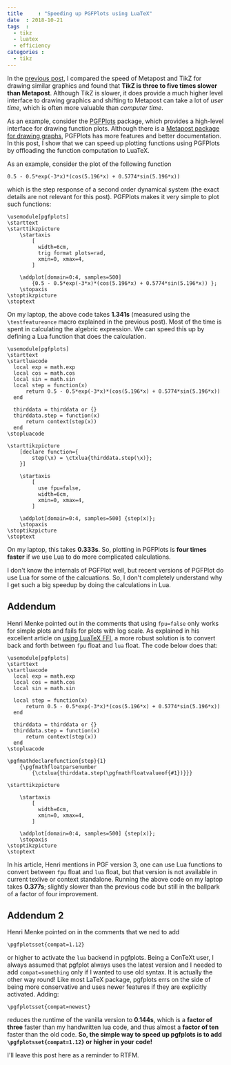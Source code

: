 ```yaml
---
title     : "Speeding up PGFPlots using LuaTeX"
date  : 2018-10-21
tags  :
  - tikz
  - luatex
  - efficiency
categories :
  - tikz
---
```


In the [previous post](../metapost-vs-tikz-speed), I compared the speed of
Metapost and TikZ for drawing similar graphics and found that **TikZ is three
to five times slower than Metapost**. Although TikZ is slower, it does provide
a much higher level interface to drawing graphics and shifting to Metapost can
take a lot of _user time_, which is often more valuable than _computer time_.

As an example, consider the [PGFPlots] package, which provides a high-level
interface for drawing function plots. Although there is a [Metapost package
for drawing
graphs](https://github.com/contextgarden/context-mirror/blob/beta/metapost/context/base/mpiv/mp-grap.mpiv), PGFPlots has more features and better documentation. In this post, I show that we can speed up plotting functions using PGFPlots by offloading the function computation to LuaTeX.

<!--more-->

As an example, consider the plot of the following function

```
0.5 - 0.5*exp(-3*x)*(cos(5.196*x) + 0.5774*sin(5.196*x))
```

which is the step response of a second order dynamical system (the exact
details are not relevant for this post). PGFPlots makes it very simple to plot
such functions:

<pre><code><span class="Identifier">\usemodule</span><span class="Delimiter">[</span><span class="Type">pgfplots</span><span class="Delimiter">]</span>
<span class="PreProc">\starttext</span>
<span class="Identifier">\starttikzpicture</span>
    <span class="Statement">\startaxis</span>
        [
          width=6cm,
          trig format plots=rad,
          xmin=0, xmax=4,
        ]

    <span class="Statement">\addplot</span>[domain=0:4, samples=500]
        {0.5 - 0.5*exp(-3*x)*(cos(5.196*x) + 0.5774*sin(5.196*x)) };
    <span class="Statement">\stopaxis</span>
<span class="Identifier">\stoptikzpicture</span>
<span class="PreProc">\stoptext</span>
</code></pre>

On my laptop, the above code takes **1.341s** (measured using the
`\testfeatureonce` macro explained in the previous post). Most of the time is
spent in calculating the algebric expression. We can speed this up by defining
a Lua function that does the calculation.

<pre><code><span class="Identifier">\usemodule</span><span class="Delimiter">[</span><span class="Type">pgfplots</span><span class="Delimiter">]</span>
<span class="PreProc">\starttext</span>
<span class="Identifier">\startluacode</span>
  <span class="Statement">local</span> exp = <span class="Identifier">math.exp</span>
  <span class="Statement">local</span> cos = <span class="Identifier">math.cos</span>
  <span class="Statement">local</span> sin = <span class="Identifier">math.sin</span>
  <span class="Statement">local</span> step = <span class="Function">function</span>(x)
      <span class="Statement">return</span> 0.5 - 0.5*exp(-3*x)*(cos(5.196*x) + 0.5774*sin(5.196*x))
  <span class="Function">end</span>

  thirddata = thirddata <span class="Operator">or</span> <span class="Structure">{}</span>
  thirddata.step = <span class="Function">function</span>(x)
      <span class="Statement">return</span> context(step(x))
  <span class="Function">end</span>
<span class="Identifier">\stopluacode</span>

<span class="Identifier">\starttikzpicture</span>
    [declare function={
        step(<span class="Statement">\x</span>) = <span class="Statement">\ctxlua</span>{thirddata.step(<span class="Statement">\x</span>)};
    }]

    <span class="Statement">\startaxis</span>
        [
          use fpu=false,
          width=6cm,
          xmin=0, xmax=4,
        ]

    <span class="Statement">\addplot</span>[domain=0:4, samples=500] {step(x)};
    <span class="Statement">\stopaxis</span>
<span class="Identifier">\stoptikzpicture</span>
<span class="PreProc">\stoptext</span>
</code></pre>

On my laptop, this takes **0.333s**. So, plotting in PGFPlots is **four times
faster** if we use Lua to do more complicated calculations. 

I don't know the internals of PGFPlot well, but recent versions of PGFPlot do
use Lua for some of the calcuations. So, I don't completely understand why I
get such a big speedup by doing the calculations in Lua. 

## Addendum

Henri Menke pointed out in the comments that using `fpu=false` only works for
simple plots and fails for plots with log scale. As explained in his excellent
article on [using LuaTeX
FFI](https://tug.org/TUGboat/tb39-1/tb121menke-ffi.pdf), a more robust
solution is to convert back and forth between `fpu` float and `lua` float. The
code below does that:

<pre><code><span class="Identifier">\usemodule</span><span class="Delimiter">[</span><span class="Type">pgfplots</span><span class="Delimiter">]</span>
<span class="PreProc">\starttext</span>
<span class="Identifier">\startluacode</span>
  <span class="Statement">local</span> exp = <span class="Identifier">math.exp</span>
  <span class="Statement">local</span> cos = <span class="Identifier">math.cos</span>
  <span class="Statement">local</span> sin = <span class="Identifier">math.sin</span>

  <span class="Statement">local</span> step = <span class="Function">function</span>(x)
      <span class="Statement">return</span> 0.5 - 0.5*exp(-3*x)*(cos(5.196*x) + 0.5774*sin(5.196*x))
  <span class="Function">end</span>

  thirddata = thirddata <span class="Operator">or</span> <span class="Structure">{}</span>
  thirddata.step = <span class="Function">function</span>(x)
      <span class="Statement">return</span> context(step(x))
  <span class="Function">end</span>
<span class="Identifier">\stopluacode</span>

<span class="Statement">\pgfmathdeclarefunction</span><span class="Delimiter">{</span>step<span class="Delimiter">}{</span>1<span class="Delimiter">}</span>
    <span class="Delimiter">{</span><span class="Statement">\pgfmathfloatparsenumber</span>
        <span class="Delimiter">{</span><span class="Statement">\ctxlua</span><span class="Delimiter">{</span>thirddata.step(<span class="Statement">\pgfmathfloatvalueof</span><span class="Delimiter">{</span>#1<span class="Delimiter">}</span>)<span class="Delimiter">}}}</span>

<span class="Identifier">\starttikzpicture</span>

    <span class="Statement">\startaxis</span>
        [
          width=6cm,
          xmin=0, xmax=4,
        ]

    <span class="Statement">\addplot</span>[domain=0:4, samples=500] {step(x)};
    <span class="Statement">\stopaxis</span>
<span class="Identifier">\stoptikzpicture</span>
<span class="PreProc">\stoptext</span>
</code></pre>

In his article, Henri mentions in PGF version 3, one can use Lua functions to
convert between `fpu` float and `lua` float, but that version is not available
in current texlive or context standalone. Running the above code on my laptop
takes **0.377s**; slightly slower than the previous code but still in the
ballpark of a factor of four improvement.

## Addendum 2

Henri Menke pointed on in the comments that we ned to add

<pre><code><span class="Statement">\pgfplotsset</span><span class="Delimiter">{</span>compat=1.12<span class="Delimiter">}</span></code></pre>

or higher to activate the `lua` backend in pgfplots. Being a ConTeXt user, I
always assumed that pgfplot always uses the latest version and I needed to add
`compat=something` only if I wanted to use old syntax. It is actually the
other way round! Like most LaTeX package, pgfplots errs on the side of being
more conservative and uses newer features if they are explicitly activated.
Adding:

<pre><code><span class="Statement">\pgfplotsset</span><span class="Delimiter">{</span>compat=newest<span class="Delimiter">}</span></code></pre>

reduces the runtime of the vanilla version to **0.144s**, which is a **factor
of three** faster than my handwritten lua code, and thus almost a **factor of
ten** faster than the old code. **So, the simple way to speed up pgfplots is
to add `\pgfplotsset{compat=1.12}` or higher in your code!**

I'll leave this post here as a reminder to RTFM.

[PGFPlots]: https://ctan.org/pkg/pgfplots

